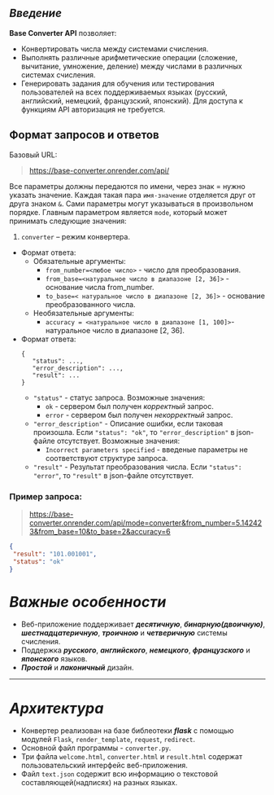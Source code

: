 ## ***Введение***
**Base Converter API** позволяет:
+	Конвертировать числа между системами счисления.
+	Выполнять различные арифметические операции (сложение, вычитание, умножение, деление) между числами в различных системах счисления.
+	Генерировать задания для обучения или тестирования пользователей на всех поддерживаемых языках (русский, английский, немецкий, французский, японский).
Для доступа к функциям API авторизация не требуется.

## **Формат запросов и ответов**
Базовый URL: 
>https://base-converter.onrender.com/api/

Все параметры должны передаются по имени, через знак = нужно указать значение. Каждая такая пара ```имя-значение``` отделяется друг от друга знаком ```&```. Сами параметры могут указываться в произвольном порядке.
Главным параметром является ```mode```, который может принимать следующие значения:

1. ```converter``` – режим конвертера.
- Формат ответа:
   - Обязательные аргументы:
      - ```from_number=<любое число>``` - число для преобразования.
      - ```from_base=<натуральное число в диапазоне [2, 36]>``` - основание числа from_number.
      - ```to_base=< натуральное число в диапазоне [2, 36]>``` - основание преобразованного числа.
   - Необязательные аргументы:
      - ```accuracy = <натуральное число в диапазоне [1, 100]>```- натуральное число в диапазоне [2, 36].
- Формат ответа:
     ```
     {
        "status": ...,
        "error_description": ...,
        "result": ...
     }
     ```
     - ```"status"``` - статус запроса. Возможные значения:
        - ```ok``` - сервером был получен *корректный* запрос.
        - ```error``` - сервером был получен *некорректный* запрос.
     - ```"error_description"``` - Описание ошибки, если таковая произошла. Если ```"status": "ok"```, то ```"error_description"``` в json-файле отсутствует. Возможные значения:
        - ```Incorrect parameters specified``` - введеные параметры не соответствуют структуре запроса.
     - ```"result"``` - Результат преобразования числа. Если ```"status": "error"```, то ```"result"``` в json-файле отсутствует.
### **Пример запроса**:
> https://base-converter.onrender.com/api/mode=converter&from_number=5.142423&from_base=10&to_base=2&accuracy=6
 ```json
{
  "result": "101.001001",
  "status": "ok"
}
 ```

  












# ***Важные особенности***
+ Веб-приложение поддерживает ***десятичную***, ***бинарную(двоичную)***, ***шестнадцатеричную***, ***троичною*** и ***четверичную*** системы счисления.
+ Поддержка ***русского***, ***английского***, ***немецкого***, ***французского*** и ***японского*** языков.
+ ***Простой*** и ***лаконичный*** дизайн.
___
# ***Архитектура***
+ Конвертер реализован на базе библеотеки ***flask*** с помощью модулей `Flask`, `render_template`, `request`, `redirect`.
+ Основной файл программы - `converter.py`.
+ Три файла `welcome.html`, `converter.html` и `result.html` содержат пользовательский интерфейс веб-приложения.
+ Файл `text.json` содержит всю информацию о текстовой составляющей(надписях) на разных языках.
